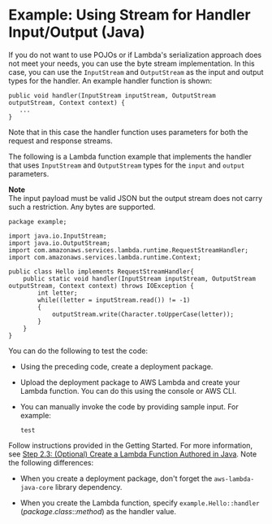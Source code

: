 # Example: Using Stream for Handler Input/Output \(Java\)<a name="java-handler-io-type-stream"></a>

If you do not want to use POJOs or if Lambda's serialization approach does not meet your needs, you can use the byte stream implementation\. In this case, you can use the `InputStream` and `OutputStream` as the input and output types for the handler\. An example handler function is shown:

```
public void handler(InputStream inputStream, OutputStream outputStream, Context context) {
   ...
}
```

Note that in this case the handler function uses parameters for both the request and response streams\. 

The following is a Lambda function example that implements the handler that uses `InputStream` and `OutputStream` types for the `input` and `output` parameters\. 

**Note**  
The input payload must be valid JSON but the output stream does not carry such a restriction\. Any bytes are supported\.

```
package example;

import java.io.InputStream;
import java.io.OutputStream;
import com.amazonaws.services.lambda.runtime.RequestStreamHandler;
import com.amazonaws.services.lambda.runtime.Context; 

public class Hello implements RequestStreamHandler{
    public static void handler(InputStream inputStream, OutputStream outputStream, Context context) throws IOException {
        int letter;
        while((letter = inputStream.read()) != -1)
        {
            outputStream.write(Character.toUpperCase(letter));
        }
    }
}
```

You can do the following to test the code:

+ Using the preceding code, create a deployment package\.

+ Upload the deployment package to AWS Lambda and create your Lambda function\. You can do this using the console or AWS CLI\.

+ You can manually invoke the code by providing sample input\. For example:

  ```
  test
  ```

Follow instructions provided in the Getting Started\. For more information, see  [Step 2\.3: \(Optional\) Create a Lambda Function Authored in Java](get-started-step4-optional.md)\. Note the following differences:

+ When you create a deployment package, don't forget the `aws-lambda-java-core` library dependency\.

+ When you create the Lambda function, specify `example.Hello::handler` \(*package*\.*class*::*method*\) as the handler value\.